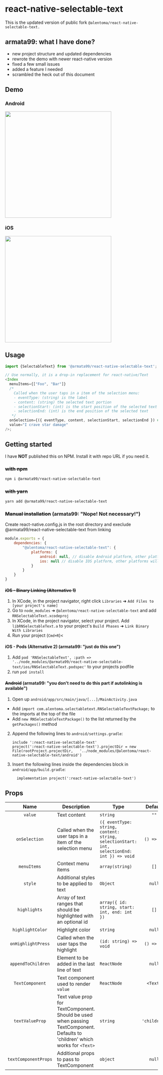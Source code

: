 
# react-native-selectable-text

This is the updated version of public fork `@alentoma/react-native-selectable-text.`

## armata99: what I have done?
- new project structure and updated dependencies
- rewrote the demo with newer react-native version
- fixed a few small issues
- added a feature I needed
- scrambled the heck out of this document

## Demo

### Android

<img src="https://github.com/Astrocoders/react-native-selectable-text/raw/master/Demo/demo_android.gif" width="350px" />

### iOS

<img src="https://user-images.githubusercontent.com/16995184/54835973-055e7480-4ca2-11e9-8d55-c4f7a67c2847.gif" width="350px" />

## Usage

```javascript
import {SelectableText} from '@armata99/react-native-selectable-text';

// Use normally, it is a drop-in replacement for react-native/Text
<Index
  menuItems={["Foo", "Bar"]}
  /* 
    Called when the user taps in a item of the selection menu:
    - eventType: (string) is the label
    - content: (string) the selected text portion
    - selectionStart: (int) is the start position of the selected text
    - selectionEnd: (int) is the end position of the selected text
   */
  onSelection={({ eventType, content, selectionStart, selectionEnd }) => {}}
  value="I crave star damage"
/>;
```

## Getting started

I have **NOT** published this on NPM. Install it with repo URL if you need it.

### ~~with npm~~
```bash
npm i @armata99/react-native-selectable-text
```

### ~~with yarn~~
```bash
yarn add @armata99/react-native-selectable-text
```


### ~~Manual installation~~ (armata99: "Nope! Not necessary!")

Create react-native.config.js in the root directory and execlude @armata99/react-native-selectable-text from linking

```javascript
module.exports = {
    dependencies: {
        "@alentoma/react-native-selectable-text": {
            platforms: {
                android: null, // disable Android platform, other platforms will still autolink if provided
                ios: null // disable IOS platform, other platforms will still autolink if provided
            }
        }
    }
}

```

#### ~~iOS - Binary Linking (Alternative 1)~~

1. In XCode, in the project navigator, right click `Libraries` ➜ `Add Files to [your project's name]`
2. Go to `node_modules` ➜ `@alentoma/react-native-selectable-text` and add `RNSelectableText.xcodeproj`
3. In XCode, in the project navigator, select your project. Add `libRNSelectableText.a` to your project's `Build Phases` ➜ `Link Binary With Libraries`
4. Run your project (`Cmd+R`)<

#### iOS - Pods (Alternative 2) (armata99: "just do this one")

1. Add `pod 'RNSelectableText', :path => '../node_modules/@armata99/react-native-selectable-text/ios/RNSelectableText.podspec'` to your projects podfile
2. run `pod install`

#### ~~Android~~ (armata99: "you don't need to do this part if autolinking is available")

1. Open up `android/app/src/main/java/[...]/MainActivity.java`

- Add `import com.alentoma.selectabletext.RNSelectableTextPackage;` to the imports at the top of the file
- Add `new RNSelectableTextPackage()` to the list returned by the `getPackages()` method

2. Append the following lines to `android/settings.gradle`:
   ```
   include ':react-native-selectable-text'
   project(':react-native-selectable-text').projectDir = new File(rootProject.projectDir, 	'../node_modules/@alentoma/react-native-selectable-text/android')
   ```
3. Insert the following lines inside the dependencies block in `android/app/build.gradle`:
   ```
     implementation project(':react-native-selectable-text')
   ```

## Props
|          Name          | Description                                                                                                                   | Type                                                                                       |    Default     |
|:----------------------:|-------------------------------------------------------------------------------------------------------------------------------|--------------------------------------------------------------------------------------------|:--------------:|
|        `value`         | Text content                                                                                                                  | `string`                                                                                   |      `""`      |
|     `onSelection`      | Called when the user taps in a item of the selection menu                                                                     | `({ eventType: string, content: string, selectionStart: int, selectionEnd: int }) => void` |   `() => {}`   |
|      `menuItems`       | Context menu items                                                                                                            | `array(string)`                                                                            |      `[]`      |
|        `style`         | Additional styles to be applied to text                                                                                       | `Object`                                                                                   |     `null`     |
|      `highlights`      | Array of text ranges that should be highlighted with an optional id                                                           | `array({ id: string, start: int, end: int })`                                              |      `[]`      |
|    `highlightColor`    | Highlight color                                                                                                               | `string`                                                                                   |     `null`     |
|   `onHighlightPress`   | Called when the user taps the highlight                                                                                       | `(id: string) => void`                                                                     |   `() => {}`   |
|   `appendToChildren`   | Element to be added in the last line of text                                                                                  | `ReactNode`                                                                                |     `null`     |
|    `TextComponent`     | Text component used to render `value`                                                                                         | `ReactNode`                                                                                |    `<Text>`    |
|    `textValueProp`     | Text value prop for TextComponent. Should be used when passing TextComponent. Defaults to 'children' which works for `<Text>` | `string`                                                                                   |  `'children'`  |
|  `textComponentProps`  | Additional props to pass to TextComponent                                                                                     | `object`                                                                                   |     `null`     |

